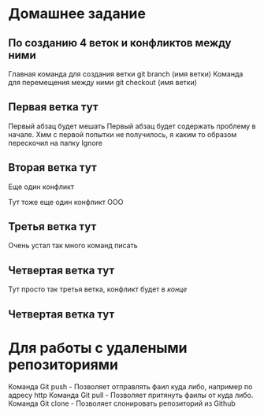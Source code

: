 # Домашнее задание

## По созданию 4 веток и конфликтов между ними

Главная команда для создания ветки git branch (имя ветки) 
Команда для перемещения между ними git checkout (имя ветки)

## Первая ветка тут
Первый абзац будет мешать
Первый абзац будет содержать проблему в начале. 
Хмм с первой попытки не получилось, я каким то образом перескочил на папку Ignore

## Вторая ветка тут
Еще один конфликт

Тут тоже еще один конфликт ООО

## Третья ветка тут
Очень устал так много команд писать
## Четвертая ветка тут

Тут просто так третья ветка, конфликт будет в *конце*

## Четвертая ветка тут

# Для работы с удалеными репозиториями 

Команда Git push - Позволяет отправлять фаил куда либо, например по адресу http
Команда Git pull - Позволяет притянуть фаилы от куда либо.
Команда Git clone - Позволяет слонировать репозиторий из Github